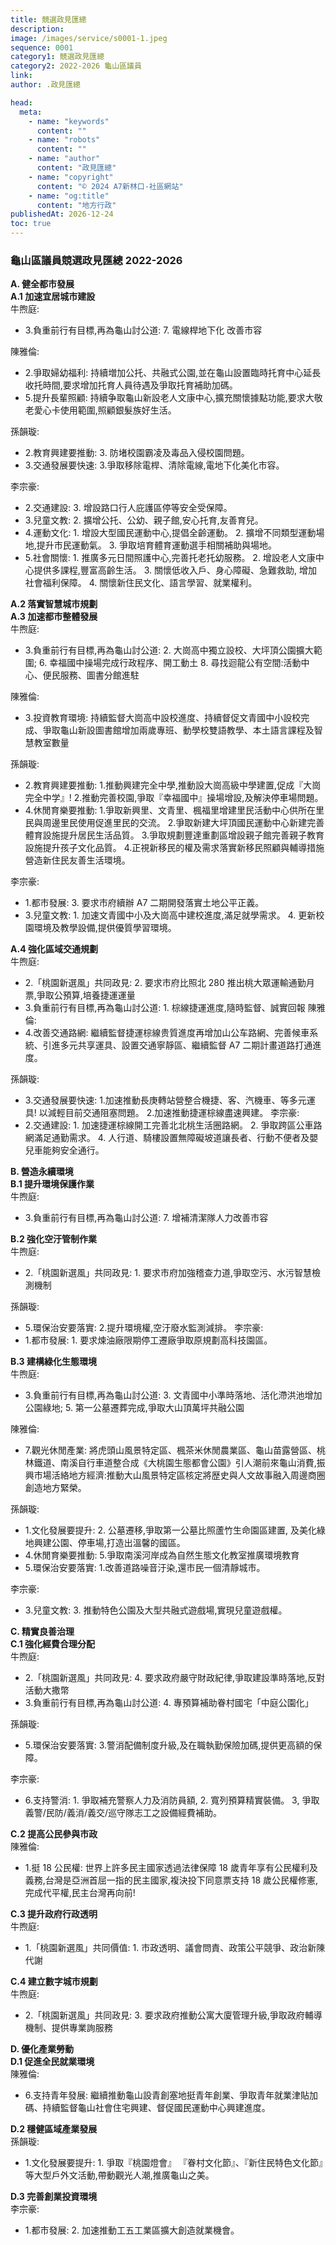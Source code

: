 ```yaml
---
title: 競選政見匯總
description:
image: /images/service/s0001-1.jpeg
sequence: 0001
category1: 競選政見匯總
category2: 2022-2026 龜山區議員
link:
author: .政見匯總

head:
  meta:
    - name: "keywords"
      content: ""
    - name: "robots"
      content: ""
    - name: "author"
      content: "政見匯總"
    - name: "copyright"
      content: "© 2024 A7新林口-社區網站"
    - name: "og:title"
      content: "地方行政"
publishedAt: 2026-12-24
toc: true
---
```


### 龜山區議員競選政見匯總 2022-2026

**A. 健全都市發展**  
**A.1 加速宜居城市建設**  
牛煦庭:

- 3.負重前行有目標,再為龜山討公道: 7. 電線桿地下化 改善市容

陳雅倫:

- 2.爭取婦幼福利: 持續増加公托、共融式公園,並在龜山設置臨時托育中心延長收托時間,要求增加托育人員待遇及爭取托育補助加碼。
- 5.提升長輩照顧: 持續争取龜山新設老人文康中心,擴充關懷據點功能,要求大敬老愛心卡使用範圍,照顧銀髮族好生活。

孫韻璇:

- 2.教育興建要推動: 3. 防堵校園霸凌及毒品入侵校園問題。
- 3.交通發展要快速: 3.爭取移除電桿、清除電線,電地下化美化市容。

李宗豪:

- 2.交通建設: 3. 增設路口行人庇護區停等安全受保障。
- 3.兒童文教: 2. 擴增公托、公幼、親子館,安心托育,友善育兒。
- 4.運動文化: 1. 增設大型國民運動中心,提倡全齡運動。 2. 擴增不同類型運動場地,提升市民運動氣。 3. 爭取培育體育運動選手相關補助與場地。
- 5.社會關懷: 1. 推廣多元日間照護中心,完善托老托幼服務。 2. 增設老人文康中心提供多課程,豐富高齡生活。 3. 關懷低收入戶、身心障礙、急難救助, 增加社會福利保障。 4. 關懷新住民文化、語言學習、就業權利。

**A.2 落實智慧城市規劃**  
**A.3 加速都市整體發展**  
牛煦庭:

- 3.負重前行有目標,再為龜山討公道: 2. 大崗高中獨立設校、大坪頂公園擴大範圍; 6. 幸福國中操場完成行政程序、開工動土 8. 尋找迴龍公有空間:活動中心、便民服務、圖書分館進駐

陳雅倫:

- 3.投資教育環境: 持續監督大崗高中設校進度、持續督促文青國中小設校完成、爭取龜山新設圖書館增加兩歲專班、動學校雙語教學、本土語言課程及智慧教室數量

孫韻璇:

- 2.教育興建要推動: 1.推動興建完全中學,推動設大崗高級中學建置,促成『大崗完全中学』! 2.推動完善校園,爭取『幸福國中』操場增設,及解決停車場問題。
- 4.休閒育樂要推動: 1.爭取新興里、文青里、楓福里增建里民活動中心供所在里民與周邊里民使用促進里民的交流。 2.爭取新建大坪頂國民運動中心新建完善體育設施提升居民生活品質。 3.爭取規劃豐達重劃區增設親子館完善親子教育設施提升孩子文化品質。 4.正視新移民的權及需求落實新移民照顧與輔導措施營造新住民友善生活環境。

李宗豪:

- 1.都市發展: 3. 要求市府續辦 A7 二期開發落實土地公平正義。
- 3.兒童文教: 1. 加速文青國中小及大崗高中建校進度,滿足就學需求。 4. 更新校園環境及教學設備,提供優質學習環境。

**A.4 強化區域交通規劃**  
牛煦庭:

- 2.「桃園新選風」共同政見: 2. 要求市府比照北 280 推出桃大眾運輸通勤月票,爭取公預算,培養捷運運量
- 3.負重前行有目標,再為龜山討公道: 1. 棕線捷運進度,隨時監督、誠實回報
  陳雅倫:
- 4.改善交通路網: 繼續監督捷運棕線贵質進度再增加山公车路網、完善候車系統、引進多元共享運具、設置交通寧靜區、繼續監督 A7 二期計畫道路打通進度。

孫韻璇:

- 3.交通發展要快速: 1.加速推動長庚轉站營整合機捷、客、汽機車、等多元運具! 以減輕目前交通阻塞問題。 2.加速推動捷運棕線盡速興建。
  李宗豪:
- 2.交通建設: 1. 加速捷運棕線開工完善北北桃生活圈路網。 2. 爭取跨區公車路網滿足通勤需求。 4. 人行道、騎樓設置無障礙坡道讓長者、行動不便者及嬰兒車能夠安全通行。

**B. 營造永續環境**  
**B.1 提升環境保護作業**  
牛煦庭:

- 3.負重前行有目標,再為龜山討公道: 7. 增補清潔隊人力改善市容

**B.2 強化空汙管制作業**  
牛煦庭:

- 2.「桃園新選風」共同政見: 1. 要求市府加強稽查力道,爭取空污、水污智慧檢測機制

孫韻璇:

- 5.環保治安要落實: 2.提升環境權,空汙廢水監測減排。
  李宗豪:
- 1.都市發展: 1. 要求煉油廠限期停工遷廠爭取原規劃高科技園區。

**B.3 建構綠化生態環境**  
牛煦庭:

- 3.負重前行有目標,再為龜山討公道: 3. 文青國中小準時落地、活化滯洪池增加公園綠地; 5. 第一公墓遷葬完成,爭取大山頂萬坪共融公園

陳雅倫:

- 7.觀光休閒產業: 將虎頭山風景特定區、楓茶米休閒農業區、龜山苗露營區、桃林鐵道、南溪自行車道整合成《大桃園生態都會公園》引人潮前來龜山消費,振興市場活絡地方經濟:推動大山風景特定區核定將歴史與人文故事融入周邊商圈創造地方緊榮。

孫韻璇:

- 1.文化發展要提升: 2. 公墓遷移,爭取第一公墓比照蘆竹生命園區建置, 及美化綠地興建公園、停車場,打造出溫馨的國區。
- 4.休閒育樂要推動: 5.爭取南溪河岸成為自然生態文化教室推廣環境教育
- 5.環保治安要落實: 1.改善道路噪音汙染,還市民一個清靜城市。

李宗豪:

- 3.兒童文教: 3. 推動特色公園及大型共融式遊戲場,實現兒童遊戲權。

**C. 精實良善治理**  
**C.1 強化經費合理分配**  
牛煦庭:

- 2.「桃園新選風」共同政見: 4. 要求政府嚴守財政紀律,爭取建設準時落地,反對活動大撒幣
- 3.負重前行有目標,再為龜山討公道: 4. 專預算補助眷村國宅「中庭公園化」

孫韻璇:

- 5.環保治安要落實: 3.警消配備制度升級,及在職執勤保險加碼,提供更高額的保障。

李宗豪:

- 6.支持警消: 1. 爭取補充警察人力及消防員額, 2. 寬列預算精實裝備。 3, 爭取義警/民防/義消/義交/巡守隊志工之設備經費補助。

**C.2 提高公民參與市政**  
陳雅倫:

- 1.挺 18 公民權: 世界上許多民主國家透過法律保障 18 歲青年享有公民權利及義務,台灣是亞洲首屈一指的民主國家,複決投下同意票支持 18 歲公民權修憲,完成代平權,民主台灣再向前!

**C.3 提升政府行政透明**  
牛煦庭:

- 1.「桃園新選風」共同價值: 1. 市政透明、議會問責、政策公平競爭、政治新陳代謝

**C.4 建立數字城市規劃**  
牛煦庭:

- 2.「桃園新選風」共同政見: 3. 要求政府推動公寓大廈管理升級,爭取政府輔導機制、提供專業詢服務

**D. 優化產業勞動**  
**D.1 促進全民就業環境**  
陳雅倫:

- 6.支持青年發展: 繼續推動龜山設青創塞地挺青年創業、爭取青年就業津貼加碼、持續監督龜山社會住宅興建、督促國民運動中心興建進度。

**D.2 穩健區域產業發展**  
孫韻璇:

- 1.文化發展要提升: 1. 爭取『桃園燈會』 『眷村文化節』、『新住民特色文化節』等大型戶外文活動,帶動觀光人潮,推廣龜山之美。

**D.3 完善創業投資環境**  
李宗豪:

- 1.都市發展: 2. 加速推動工五工業區擴大創造就業機會。
